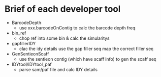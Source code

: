 
# Brief of each developer tool

- BarcodeDepth 
    - use xxx.barcodeOnContig to calc the barcode depth freq
- bin_ref
    - chop ref into some bin & calc the simularitys
- gapfillerIDY
    - clac the idy details use the gap filler seq map the correct filler seq
- GenSentieonScaff
    - use the sentieon contig (which have scaff info) to gen the scaff seq
- IDYtool/IDYtool_paf
    - parse sam/paf file and calc IDY details

